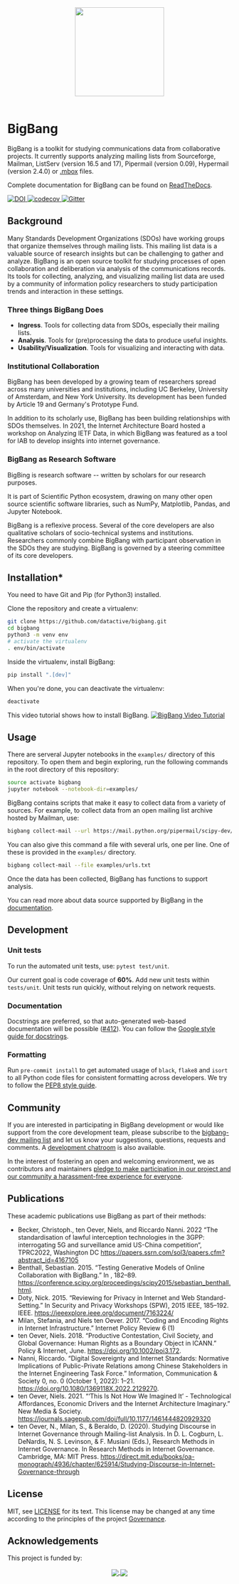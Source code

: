 <div align="center">
  <a href="https://datactive.github.io/bigbang/">
    <img src="https://github.com/datactive/bigbang/blob/gh-pages/images/bigbang-logo-dark.png?raw=true" align="center" width="200">
  </a>
  <br>
  <br>
</div>

# BigBang

BigBang is a toolkit for studying communications data from collaborative projects. It currently supports analyzing mailing lists from Sourceforge, Mailman, ListServ (version 16.5 and 17), Pipermail (version 0.09), Hypermail (version 2.4.0) or [.mbox][mbox] files.

Complete documentation for BigBang can be found on [ReadTheDocs](https://bigbang-py.readthedocs.io/en/latest/).

[mbox]: http://tools.ietf.org/html/rfc4155

[
![DOI](https://img.shields.io/badge/DIO-10.25080%2FMajora--7b98e3ed--01b-blue)
](http://conference.scipy.org/proceedings/scipy2015/sebastian_benthall.html)
[
![codecov](https://codecov.io/gh/datactive/bigbang/branch/main/graph/badge.svg?token=Nhyl6g4ZIO)
](https://codecov.io/gh/datactive/bigbang)
[
![Gitter](https://badges.gitter.im/datactive/bigbang.svg)
](https://gitter.im/datactive/bigbang?utm_source=badge&utm_medium=badge&utm_campaign=pr-badge)

## Background

Many Standards Development Organizations (SDOs) have working groups that organize themselves through mailing lists. This mailing list data is a valuable source of research insights but can be challenging to gather and analyze. BigBang is an open source toolkit for studying processes of open collaboration and deliberation via analysis of the communications records. Its tools for collecting, analyzing, and visualizing mailing list data are used by a community of information policy researchers to study participation trends and interaction in these settings.

### Three things BigBang Does

- **Ingress**. Tools for collecting data from SDOs, especially their mailing lists.
- **Analysis**. Tools for (pre)processing the data to produce useful insights.
- **Usability/Visualization**. Tools for visualizing and interacting with data.

### Institutional Collaboration

BigBang has been developed by a growing team of researchers spread across many universities and institutions, including UC Berkeley, University of Amsterdam, and New York University. Its development has been funded by Article 19 and Germany's Prototype Fund.

In addition to its scholarly use, BigBang has been building relationships with SDOs themselves. In 2021, the Internet Architecture Board hosted a workshop on Analyzing IETF Data, in which BigBang was featured as a tool for IAB to develop insights into internet governance.

### BigBang as Research Software

BigBing is research software -- written by scholars for our research purposes. 

It is part of Scientific Python ecosystem, drawing on many other open source scientific software libraries, such as NumPy, Matplotlib, Pandas, and Jupyter Notebook.

BigBang is a reflexive process. Several of the core developers are also qualitative scholars of socio-technical systems and institutions. Researchers commonly combine BigBang with participant observation in the SDOs they are studying. BigBang is governed by a steering committee of its core developers.

## Installation*

You need to have Git and Pip (for Python3) installed.

Clone the repository and create a virtualenv:

```sh
git clone https://github.com/datactive/bigbang.git
cd bigbang
python3 -m venv env
# activate the virtualenv
. env/bin/activate
```

Inside the virtualenv, install BigBang:

```sh
pip install ".[dev]"
```

When you're done, you can deactivate the virtualenv:

```sh
deactivate
```

This video tutorial shows how to install BigBang.
[
![BigBang Video Tutorial](http://img.youtube.com/vi/JWimku8JVqE/0.jpg)
](http://www.youtube.com/watch?v=JWimku8JVqE "BigBang Tutorial")


## Usage

There are serveral Jupyter notebooks in the `examples/` directory of this
repository. To open them and begin exploring, run the following commands in the root directory of this repository:

```bash
source activate bigbang
jupyter notebook --notebook-dir=examples/
```

BigBang contains scripts that make it easy to collect data from a variety of sources.
For example, to collect data from an open mailing list archive hosted by Mailman, use:

```bash
bigbang collect-mail --url https://mail.python.org/pipermail/scipy-dev/
```

You can also give this command a file with several urls, one per line. One of these is provided in the `examples/` directory.

```bash
bigbang collect-mail --file examples/urls.txt
```

Once the data has been collected, BigBang has functions to support analysis.

You can read more about data source supported by BigBang in the [documentation](https://bigbang-py.readthedocs.io/).

## Development

### Unit tests

To run the automated unit tests, use: `pytest test/unit`.

Our current goal is code coverage of **60%**. Add new unit tests within `tests/unit`. Unit tests run quickly, without relying on network requests.

### Documentation

Docstrings are preferred, so that auto-generated web-based documentation will be possible ([#412](https://github.com/datactive/bigbang/issues/412)). You can follow the [Google style guide for docstrings](https://github.com/google/styleguide/blob/gh-pages/pyguide.md#38-comments-and-docstrings).

### Formatting

Run `pre-commit install` to get automated usage of `black`, `flake8` and `isort` to all Python code files for consistent formatting across developers. We try to follow the [PEP8 style guide](https://pep8.org/).

## Community

If you are interested in participating in BigBang development or would like support from the core development team, please subscribe to the [bigbang-dev mailing list](https://lists.ghserv.net/mailman/listinfo/bigbang-dev) and let us know your suggestions, questions, requests and comments. A [development chatroom](https://gitter.im/datactive/bigbang) is also available.

In the interest of fostering an open and welcoming environment, we as contributors and maintainers [pledge to make participation in our project and our community a harassment-free experience for everyone](CODE_OF_CONDUCT.md).

## Publications

These academic publications use BigBang as part of their methods:

- Becker, Christoph., ten Oever, Niels, and Riccardo Nanni. 2022 “The standardisation of lawful interception technologies in the 3GPP: interrogating 5G and surveillance amid US-China competition“, TPRC2022, Washington DC https://papers.ssrn.com/sol3/papers.cfm?abstract_id=4167105
- Benthall, Sebastian. 2015. “Testing Generative Models of Online Collaboration with BigBang.” In , 182–89. https://conference.scipy.org/proceedings/scipy2015/sebastian_benthall.html.
- Doty, Nick. 2015. “Reviewing for Privacy in Internet and Web Standard-Setting.” In Security and Privacy Workshops (SPW), 2015 IEEE, 185–192. IEEE. https://ieeexplore.ieee.org/document/7163224/
- Milan, Stefania, and Niels ten Oever. 2017. “Coding and Encoding Rights in Internet Infrastructure.” Internet Policy Review 6 (1)
- ten Oever, Niels. 2018. “Productive Contestation, Civil Society, and Global Governance: Human Rights as a Boundary Object in ICANN.” Policy & Internet, June. https://doi.org/10.1002/poi3.172.
- Nanni, Riccardo. “Digital Sovereignty and Internet Standards: Normative Implications of Public-Private Relations among Chinese Stakeholders in the Internet Engineering Task Force.” Information, Communication & Society 0, no. 0 (October 1, 2022): 1–21. https://doi.org/10.1080/1369118X.2022.2129270.
- ten Oever, Niels. 2021. “‘This Is Not How We Imagined It’ -  Technological Affordances, Economic Drivers and the Internet Architecture Imaginary.” New Media & Society. https://journals.sagepub.com/doi/full/10.1177/1461444820929320
- ten Oever, N., Milan, S., & Beraldo, D. (2020). Studying Discourse in Internet Governance through Mailing-list Analysis. In D. L. Cogburn, L. DeNardis, N. S. Levinson, & F. Musiani (Eds.), Research Methods in Internet Governance. In Research Methods in Internet Governance. Cambridge, MA: MIT Press. https://direct.mit.edu/books/oa-monograph/4936/chapter/625914/Studying-Discourse-in-Internet-Governance-through


## License

MIT, see [LICENSE](LICENSE) for its text. This license may be changed at any time according to the principles of the project [Governance](https://github.com/datactive/bigbang/wiki/Governance).

## Acknowledgements 

This project is funded by:

<div align="center">
  <a href="https://www.bmbf.de/bmbf/de/home/home_node.html">
    <img src="https://github.com/datactive/bigbang/blob/gh-pages/images/logo_bmbf.png?raw=true" align="center">
  </a>
  <a href="https://prototypefund.de/">
    <img src="https://github.com/datactive/bigbang/blob/gh-pages/images/logo_prototypefund.png?raw=true" align="center">
  </a>
  <br>
  <br>
</div>